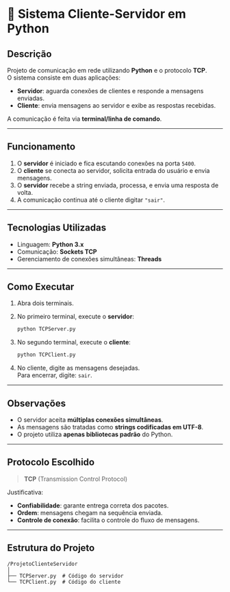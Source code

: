 # 📡 Sistema Cliente-Servidor em Python

## Descrição
Projeto de comunicação em rede utilizando **Python** e o protocolo **TCP**.  
O sistema consiste em duas aplicações:
- **Servidor**: aguarda conexões de clientes e responde a mensagens enviadas.
- **Cliente**: envia mensagens ao servidor e exibe as respostas recebidas.

A comunicação é feita via **terminal/linha de comando**.

---

## Funcionamento
1. O **servidor** é iniciado e fica escutando conexões na porta `5400`.
2. O **cliente** se conecta ao servidor, solicita entrada do usuário e envia mensagens.
3. O **servidor** recebe a string enviada, processa, e envia uma resposta de volta.
4. A comunicação continua até o cliente digitar `"sair"`.

---

## Tecnologias Utilizadas
- Linguagem: **Python 3.x**
- Comunicação: **Sockets TCP**
- Gerenciamento de conexões simultâneas: **Threads**

---

## Como Executar

1. Abra dois terminais.
   
2. No primeiro terminal, execute o **servidor**:
   ```bash
   python TCPServer.py
   ```

3. No segundo terminal, execute o **cliente**:
   ```bash
   python TCPClient.py
   ```

4. No cliente, digite as mensagens desejadas.  
   Para encerrar, digite: `sair`.

---

## Observações
- O servidor aceita **múltiplas conexões simultâneas**.
- As mensagens são tratadas como **strings codificadas em UTF-8**.
- O projeto utiliza **apenas bibliotecas padrão** do Python.

---

## Protocolo Escolhido
> **TCP** (Transmission Control Protocol)

Justificativa:
- **Confiabilidade**: garante entrega correta dos pacotes.
- **Ordem**: mensagens chegam na sequência enviada.
- **Controle de conexão**: facilita o controle do fluxo de mensagens.

---

## Estrutura do Projeto
```
/ProjetoClienteServidor
│
├── TCPServer.py  # Código do servidor
└── TCPClient.py  # Código do cliente
```